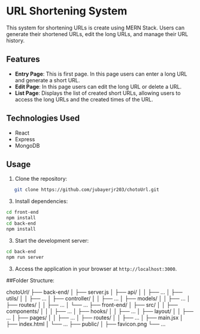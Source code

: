 # URL Shortening System

This system for shortening URLs is create using MERN Stack. Users can generate their shortened URLs, edit the long URLs, and manage their URL history.

## Features

- **Entry Page**: This is first page. In this page users can enter a long URL and generate a short URL.
- **Edit Page**: In this page users can edit the long URL or delete a URL.
- **List Page**: Displays the list of created short URLs, allowing users to access the long URLs and the created times of the URL.

## Technologies Used

- React
- Express
- MongoDB

## Usage

1. Clone the repository:

```bash
   git clone https://github.com/jubayerjr203/chotoUrl.git
```

3. Install dependencies:
```bash
cd front-end
npm install
cd back-end
npm install
```
3. Start the development server:
```bash
cd back-end
npm run server
```
3. Access the application in your browser at `http://localhost:3000`.

##Folder Structure:

chotoUrl/
├── back-end/
│   ├── server.js
│   ├── api/
│   │   ├── ...
│   ├── utils/
│   │   ├── ...
│   ├── controller/
│   │   ├── ...
│   ├── models/
│   │   ├── ...
│   ├── routes/
│   │   ├── ...
│   └── ...
├── front-end/
│   ├── src/
│   │   ├── components/
│   │   │   ├── ...
│   ├── hooks/
│   │   ├── ...
│   ├── layout/
│   │   ├── ...
│   ├── pages/
│   │   ├── ...
│   ├── routes/
│   │   ├── ...
│   ├── main.jsx
│   ├── index.html
│   └── ...
├── public/
│   ├── favicon.png
└── ...
